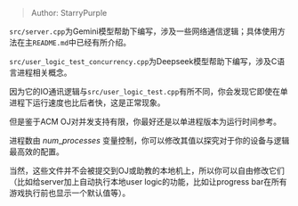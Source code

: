 > Author: StarryPurple

`src/server.cpp`为Gemini模型帮助下编写，涉及一些网络通信逻辑；具体使用方法在主`README.md`中已经有所介绍。

`src/user_logic_test_concurrency.cpp`为Deepseek模型帮助下编写，涉及C语言进程相关概念。

因为它的IO通讯逻辑与`src/user_logic_test.cpp`有所不同，你会发现它即使在单进程下运行速度也比后者快，这是正常现象。

但是鉴于ACM OJ对并发支持有限，你最好还是以单进程版本为运行时间参考。

进程数由 $num\_processes$ 变量控制，你可以修改其值以探究对于你的设备与逻辑最高效的配置。

当然，这些文件并不会被提交到OJ或助教的本地机上，所以你可以自由修改它们
（比如给server加上自动执行本地user logic的功能，比如让progress bar在所有游戏执行前也显示一个默认值等）。
